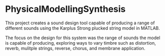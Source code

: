 # PhysicalModellingSynthesis

This project creates a sound design tool capable of producing a range of different sounds using the Karplus Strong plucked string model in MATLAB.

The focus on the design for this system was the range of sounds the model is capable of producing, exploring ways to vary timbre such as distortion,
reverb, mulitple strings, reverse, chorus, and membrane application.
